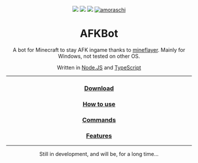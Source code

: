 <p align="center">
  <img src="https://img.shields.io/static/v1?label=REGRET&message=100%&color=black&style=for-the-badge">
  <img src="https://img.shields.io/static/v1?label=AFK&message=100%&color=blue&style=for-the-badge">
  <img src="https://shields-io-visitor-counter.herokuapp.com/badge?page=AFKBot&style=for-the-badge&color=brightgreen&label=Visits">
  <a href="https://discord.gg/Y8jBp5Sm3a"><img src="https://img.shields.io/badge/DISCORD-Support-7289da?style=for-the-badge" alt="amoraschi"></a>
</p>

<h1 align="center"><b>AFKBot</b></h1>

<p align="center">
  A bot for Minecraft to stay AFK ingame thanks to <a href="https://github.com/PrismarineJS/mineflayer">mineflayer</a>. Mainly for Windows, not tested on other OS.
</p>
<p align="center">
  Written in <a href="https://nodejs.org/">Node.JS</a> and <a href="https://www.typescriptlang.org/">TypeScript</a>
</p>

---

<h3 align="center"><a href="https://github.com/amoraschi/AFKBot/releases/latest/download/AFKBot.zip">Download</a></h3>
<h3 align="center"><a href="./docs/howto.md" target="_blank">How to use</a></h3>
<h3 align="center"><a href="./docs/commands.md" target="_blank">Commands</a></h3>
<h3 align="center"><a href="./docs/features.md" target="_blank">Features</a></h3>

---

<p align="center">
  Still in development, and will be, for a long time...
</p>
